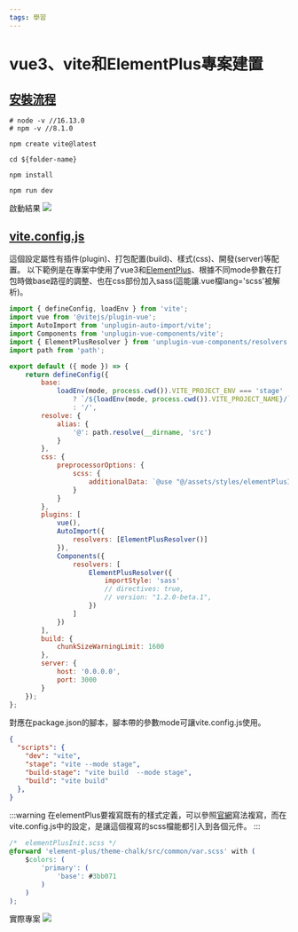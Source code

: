 ```yaml
---
tags: 學習
---
```


# vue3、vite和ElementPlus專案建置

## [安裝流程](https://cn.vitejs.dev/guide/#trying-vite-online)
```shell
# node -v //16.13.0
# npm -v //8.1.0

npm create vite@latest

cd ${folder-name}

npm install

npm run dev

```
啟動結果
![](https://i.imgur.com/oMXZAer.png)

## [vite.config.js](https://cn.vitejs.dev/)
這個設定屬性有插件(plugin)、打包配置(build)、樣式(css)、開發(server)等配置。
以下範例是在專案中使用了vue3和[ElementPlus](https://element-plus.gitee.io/en-US/guide/quickstart.html#on-demand-import)、根據不同mode參數在打包時做base路徑的調整、也在css部份加入sass(這能讓.vue檔lang='scss'被解析)。

```javascript
import { defineConfig, loadEnv } from 'vite';
import vue from '@vitejs/plugin-vue';
import AutoImport from 'unplugin-auto-import/vite';
import Components from 'unplugin-vue-components/vite';
import { ElementPlusResolver } from 'unplugin-vue-components/resolvers';
import path from 'path';

export default ({ mode }) => {
    return defineConfig({
        base:
            loadEnv(mode, process.cwd()).VITE_PROJECT_ENV === 'stage'
                ? `/${loadEnv(mode, process.cwd()).VITE_PROJECT_NAME}/`
                : '/',
        resolve: {
            alias: {
                '@': path.resolve(__dirname, 'src')
            }
        },
        css: {
            preprocessorOptions: {
                scss: {
                    additionalData: `@use "@/assets/styles/elementPlusInit.scss" as *;`
                }
            }
        },
        plugins: [
            vue(),
            AutoImport({
                resolvers: [ElementPlusResolver()]
            }),
            Components({
                resolvers: [
                    ElementPlusResolver({
                        importStyle: 'sass'
                        // directives: true,
                        // version: "1.2.0-beta.1",
                    })
                ]
            })
        ],
        build: {
            chunkSizeWarningLimit: 1600
        },
        server: {
            host: '0.0.0.0',
            port: 3000
        }
    });
};

```

對應在package.json的腳本，腳本帶的參數mode可讓vite.config.js使用。
```json
{
  "scripts": {
    "dev": "vite",
    "stage": "vite --mode stage",
    "build-stage": "vite build  --mode stage",
    "build": "vite build"
  },
}
```

:::warning
在elementPlus要複寫既有的樣式定義，可以參照[官網](https://element-plus.gitee.io/en-US/guide/namespace.html#set-scss-css-vars)寫法複寫，而在vite.config.js中的設定，是讓這個複寫的scss檔能都引入到各個元件。
:::

```css
/*  elementPlusInit.scss */
@forward 'element-plus/theme-chalk/src/common/var.scss' with (
    $colors: (
        'primary': (
            'base': #3bb071
        )
    )
);
```

實際專案
![](https://i.imgur.com/wx0n43E.png)

